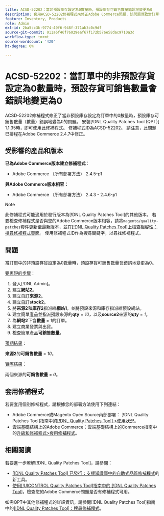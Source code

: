 ```yaml
---
title: ACSD-52202：當非預設庫存設定為0數量時，預設庫存可銷售數量錯誤地變更為0
description: 套用ACSD-52202修補程式來修正Adobe Commerce問題，該問題導致當訂單中的非預設庫存設定為0數量時，預設庫存可銷售數量錯誤地變為0。
feature: Inventory, Products
role: Admin
exl-id: 2ba5cc3b-9774-49f6-948f-371ab3c0c9df
source-git-commit: 011a6f46f76029eaf67f172b576e58dac9710a3d
workflow-type: tm+mt
source-wordcount: '420'
ht-degree: 0%

---
```


# ACSD-52202：當訂單中的非預設存貨設定為0數量時，預設存貨可銷售數量會錯誤地變更為0

ACSD-52202修補程式修正了當非預設庫存設定為訂單中的0數量時，預設庫存可銷售數量（數量）錯誤地變為0的問題。 安裝[!DNL Quality Patches Tool (QPT)] 1.1.35時，即可使用此修補程式。 修補程式ID為ACSD-52202。 請注意，此問題已排程在Adobe Commerce 2.4.7中修正。

## 受影響的產品和版本

**已為Adobe Commerce版本建立修補程式：**

* Adobe Commerce （所有部署方法） 2.4.5-p1

**與Adobe Commerce版本相容：**

* Adobe Commerce （所有部署方法） 2.4.3 - 2.4.6-p1

>[!NOTE]
>
>此修補程式可能適用於發行版本為[!DNL Quality Patches Tool]的其他版本。 若要檢查修補程式是否與您的Adobe Commerce版本相容，請將`magento/quality-patches`套件更新至最新版本，並在[[!DNL Quality Patches Tool]上檢查相容性：搜尋修補程式頁面](https://experienceleague.adobe.com/tools/commerce-quality-patches/index.html)。 使用修補程式ID作為搜尋關鍵字，以尋找修補程式。

## 問題

當訂單中的非預設存貨設定為0數量時，預設存貨可銷售數量會錯誤地變更為0。

<u>要再現的步驟</u>：

1. 登入[!DNL Admin]。
1. 建立&#x200B;**網站2**。
1. 建立自訂&#x200B;**來源2**。
1. 建立自訂&#x200B;**stock2**。
1. 將&#x200B;**來源2**&#x200B;和&#x200B;**庫存2**&#x200B;指派給&#x200B;**網站1**，並將預設來源和庫存指派給預設網站。
1. 建立簡單產品並指派預設來源的&#x200B;**qty** = *10*，以及&#x200B;**source2**&#x200B;來源的&#x200B;**qty** = *1*。
1. 為&#x200B;**網站2**&#x200B;下含&#x200B;**數量** = *1*&#x200B;的訂單。
1. 建立商業發票與出貨。
1. 檢查簡單產品&#x200B;**可銷售數量**。

<u>預期結果</u>：

**來源2**&#x200B;的&#x200B;**可銷售數量** = *10*。

<u>實際結果</u>：

兩個來源的&#x200B;**可銷售數量** = *0*。

## 套用修補程式

若要套用個別修補程式，請根據您的部署方法使用下列連結：

* Adobe Commerce或Magento Open Source內部部署： [!DNL Quality Patches Tool]指南中的[[!DNL Quality Patches Tool] >使用狀況](/help/tools/quality-patches-tool/usage.md)。
* 雲端基礎結構上的Adobe Commerce：雲端基礎結構上的Commerce指南中的[升級和修補程式>套用修補程式](https://experienceleague.adobe.com/docs/commerce-cloud-service/user-guide/develop/upgrade/apply-patches.html)。

## 相關閱讀

若要進一步瞭解[!DNL Quality Patches Tool]，請參閱：

* [[!DNL Quality Patches Tool] 已發行：支援知識庫中的自助式品質修補程式](https://experienceleague.adobe.com/en/docs/commerce-operations/tools/quality-patches-tool/quality-patches-tool-to-self-serve-quality-patches)的新工具。
* [使用[!UICONTROL Quality Patches Tool]指南中的 [!DNL Quality Patches Tool]](/help/tools/quality-patches-tool/patches-available-in-qpt/check-patch-for-magento-issue-with-magento-quality-patches.md)，檢查您的Adobe Commerce問題是否有修補程式可用。


如需QPT中其他修補程式的詳細資訊，請參閱[!DNL Quality Patches Tool]指南中的[[!DNL Quality Patches Tool]：搜尋修補程式](https://experienceleague.adobe.com/tools/commerce-quality-patches/index.html)。
